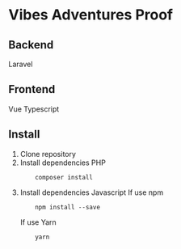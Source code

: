 # Vibes Adventures Proof

## Backend
Laravel

## Frontend
Vue 
Typescript

## Install
 1. Clone repository
 2. Install dependencies PHP
    ```
        composer install
    ```
 3. Install dependencies Javascript
    If use npm
    ```
        npm install --save
    ```
    If use Yarn
    ```
        yarn
    ```



